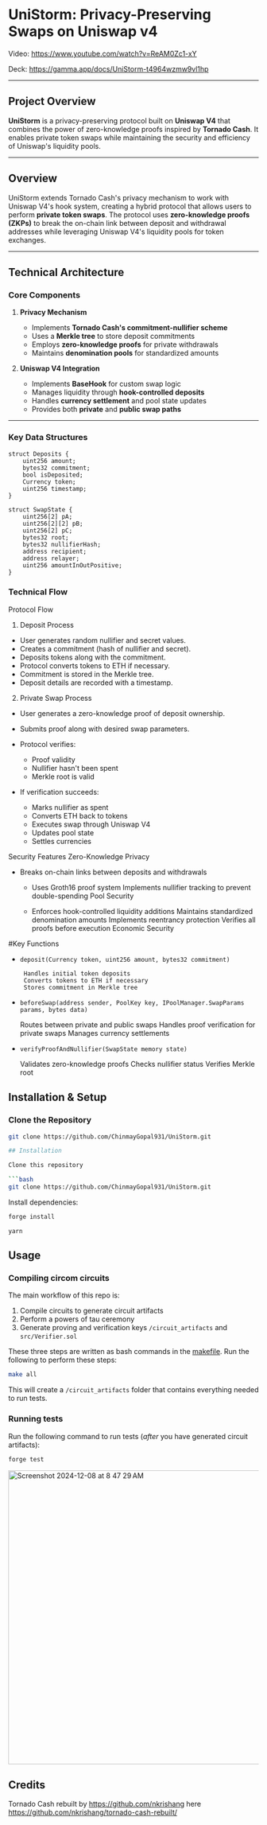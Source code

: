 # UniStorm: Privacy-Preserving Swaps on Uniswap v4


Video: https://www.youtube.com/watch?v=ReAM0Zc1-xY


Deck: https://gamma.app/docs/UniStorm-t4964wzmw9vl1hp

---

## Project Overview  

**UniStorm** is a privacy-preserving protocol built on **Uniswap V4** that combines the power of zero-knowledge proofs inspired by **Tornado Cash**. It enables private token swaps while maintaining the security and efficiency of Uniswap's liquidity pools.

---

## Overview  

UniStorm extends Tornado Cash's privacy mechanism to work with Uniswap V4's hook system, creating a hybrid protocol that allows users to perform **private token swaps**. The protocol uses **zero-knowledge proofs (ZKPs)** to break the on-chain link between deposit and withdrawal addresses while leveraging Uniswap V4's liquidity pools for token exchanges.

---

## Technical Architecture  

### Core Components  

1. **Privacy Mechanism**  
   - Implements **Tornado Cash's commitment-nullifier scheme**  
   - Uses a **Merkle tree** to store deposit commitments  
   - Employs **zero-knowledge proofs** for private withdrawals  
   - Maintains **denomination pools** for standardized amounts  

2. **Uniswap V4 Integration**  
   - Implements **BaseHook** for custom swap logic  
   - Manages liquidity through **hook-controlled deposits**  
   - Handles **currency settlement** and pool state updates  
   - Provides both **private** and **public swap paths**  

---

### Key Data Structures  

```solidity
struct Deposits {
    uint256 amount;
    bytes32 commitment;
    bool isDeposited;
    Currency token;
    uint256 timestamp;
}

struct SwapState {
    uint256[2] pA;
    uint256[2][2] pB;
    uint256[2] pC;
    bytes32 root;
    bytes32 nullifierHash;
    address recipient;
    address relayer;
    uint256 amountInOutPositive;
}
```

### Technical Flow

Protocol Flow
1. Deposit Process
- User generates random nullifier and secret values.
- Creates a commitment (hash of nullifier and secret).
- Deposits tokens along with the commitment.
- Protocol converts tokens to ETH if necessary.
- Commitment is stored in the Merkle tree.
- Deposit details are recorded with a timestamp.

2. Private Swap Process
- User generates a zero-knowledge proof of deposit ownership.
- Submits proof along with desired swap parameters.
- Protocol verifies:
    - Proof validity
    - Nullifier hasn't been spent
    - Merkle root is valid

- If verification succeeds:
    - Marks nullifier as spent
    - Converts ETH back to tokens
    - Executes swap through Uniswap V4
    - Updates pool state
    - Settles currencies


Security Features
Zero-Knowledge Privacy

- Breaks on-chain links between deposits and withdrawals
     - Uses Groth16 proof system
        Implements nullifier tracking to prevent double-spending
        Pool Security

    -   Enforces hook-controlled liquidity additions
        Maintains standardized denomination amounts
        Implements reentrancy protection
        Verifies all proofs before execution
        Economic Security




#Key Functions
 - `deposit(Currency token, uint256 amount, bytes32 commitment)`

        Handles initial token deposits
        Converts tokens to ETH if necessary
        Stores commitment in Merkle tree

- `beforeSwap(address sender, PoolKey key, IPoolManager.SwapParams params, bytes data)`

    Routes between private and public swaps
    Handles proof verification for private swaps
    Manages currency settlements

- `verifyProofAndNullifier(SwapState memory state)`
    
    Validates zero-knowledge proofs
    Checks nullifier status
    Verifies Merkle root



## Installation & Setup  

### Clone the Repository  
```bash
git clone https://github.com/ChinmayGopal931/UniStorm.git

## Installation

Clone this repository

```bash
git clone https://github.com/ChinmayGopal931/UniStorm.git
```

Install dependencies:

```bash
forge install
```

```bashs
yarn
```

## Usage

### Compiling circom circuits

The main workflow of this repo is:

1. Compile circuits to generate circuit artifacts
2. Perform a powers of tau ceremony
3. Generate proving and verification keys `/circuit_artifacts` and `src/Verifier.sol`

These three steps are written as bash commands in the [makefile](https://github.com/chinmaygopal931/UniStorm/blob/main/makefile). Run the following to perform these steps:

```bash
make all
```

This will create a `/circuit_artifacts` folder that contains everything needed to run tests.

### Running tests


Run the following command to run tests (_after_ you have generated circuit artifacts):

```bash
forge test
```
<img width="591" alt="Screenshot 2024-12-08 at 8 47 29 AM" src="https://github.com/user-attachments/assets/7b5905a7-d811-4601-84ac-be30c29aa998">


## Credits

Tornado Cash rebuilt by https://github.com/nkrishang here https://github.com/nkrishang/tornado-cash-rebuilt/

